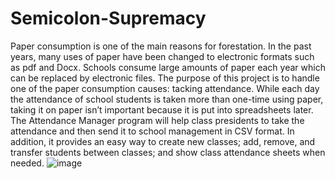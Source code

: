 # Semicolon-Supremacy
Paper consumption is one of the main reasons for forestation. In the past years, many uses of paper have been changed to electronic formats such as pdf and Docx. Schools consume large amounts of paper each year which can be replaced by electronic files. The purpose of this project is to handle one of the paper consumption causes: tacking attendance. While each day the attendance of school students is taken more than one-time using paper, taking it on paper isn’t important because it is put into spreadsheets later. The Attendance Manager program will help class presidents to take the attendance and then send it to school management in CSV format. In addition, it provides an easy way to create new classes; add, remove, and transfer students between classes; and show class attendance sheets when needed.
![image](https://user-images.githubusercontent.com/103288444/184495959-638e690a-e544-40f9-8864-7b07c6884a12.png)
